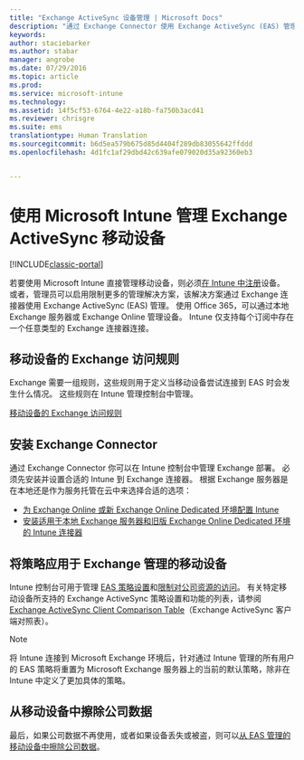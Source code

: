 ```yaml
---
title: "Exchange ActiveSync 设备管理 | Microsoft Docs"
description: "通过 Exchange Connector 使用 Exchange ActiveSync (EAS) 管理来管理移动设备"
keywords: 
author: staciebarker
ms.author: stabar
manager: angrobe
ms.date: 07/29/2016
ms.topic: article
ms.prod: 
ms.service: microsoft-intune
ms.technology: 
ms.assetid: 14f5cf53-6764-4e22-a18b-fa750b3acd41
ms.reviewer: chrisgre
ms.suite: ems
translationtype: Human Translation
ms.sourcegitcommit: b6d5ea579b675d85d4404f289db83055642ffddd
ms.openlocfilehash: 4d1fc1af29dbd42c639afe079020d35a92360eb3


---
```


# <a name="exchange-activesync-mobile-device-management-with-microsoft-intune"></a>使用 Microsoft Intune 管理 Exchange ActiveSync 移动设备

[!INCLUDE[classic-portal](../includes/classic-portal.md)]

若要使用 Microsoft Intune 直接管理移动设备，则必须[在 Intune 中注册](prerequisites-for-enrollment.md)设备。 或者，管理员可以启用限制更多的管理解决方案，该解决方案通过 Exchange 连接器使用 Exchange ActiveSync (EAS) 管理。 使用 Office 365，可以通过本地 Exchange 服务器或 Exchange Online 管理设备。 Intune 仅支持每个订阅中存在一个任意类型的 Exchange 连接器连接。

## <a name="exchange-access-rules-for-mobile-devices"></a>移动设备的 Exchange 访问规则 ##

Exchange 需要一组规则，这些规则用于定义当移动设备尝试连接到 EAS 时会发生什么情况。 这些规则在 Intune 管理控制台中管理。

[移动设备的 Exchange 访问规则](exchange-access-rules-for-mobile-devices.md)

## <a name="install-the-exchange-connector"></a>安装 Exchange Connector
通过 Exchange Connector 你可以在 Intune 控制台中管理 Exchange 部署。 必须先安装并设置合适的 Intune 到 Exchange 连接器。 根据 Exchange 服务器是在本地还是作为服务托管在云中来选择合适的选项：

-   [为 Exchange Online 或新 Exchange Online Dedicated 环境配置 Intune](intune-service-to-service-exchange-connector.md)
-   [安装适用于本地 Exchange 服务器和旧版 Exchange Online Dedicated 环境的 Intune 连接器](intune-on-premises-exchange-connector.md)


## <a name="apply-policy-for-exchange-managed-mobile-devices"></a>将策略应用于 Exchange 管理的移动设备
Intune 控制台可用于管理 [EAS 策略设置](exchange-activesync-policy-settings-in-microsoft-intune.md)和[限制对公司资源的访问](restrict-access-to-email-and-o365-services-with-microsoft-intune.md)。 有关特定移动设备所支持的 Exchange ActiveSync 策略设置和功能的列表，请参阅 [Exchange ActiveSync Client Comparison Table](http://go.microsoft.com/fwlink/?LinkId=247270)（Exchange ActiveSync 客户端对照表）。

> [!NOTE]
> 将 Intune 连接到 Microsoft Exchange 环境后，针对通过 Intune 管理的所有用户的 EAS 策略将重置为 Microsoft Exchange 服务器上的当前的默认策略，除非在 Intune 中定义了更加具体的策略。

## <a name="wipe-company-data-from-mobile-devices"></a>从移动设备中擦除公司数据
最后，如果公司数据不再使用，或者如果设备丢失或被盗，则可以[从 EAS 管理的移动设备中擦除公司数据](wipe-for-exchange-managed-mobile-devices.md)。



<!--HONumber=Dec16_HO2-->


